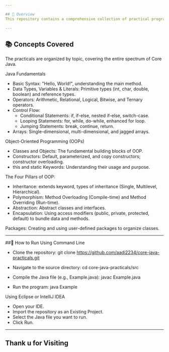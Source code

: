 ```yaml
---

## 📌 Overview
This repository contains a comprehensive collection of practical programs covering fundamental and advanced concepts of Core Java.

---
```


## 📚 Concepts Covered
The practicals are organized by topic, covering the entire spectrum of Core Java.

Java Fundamentals
  - Basic Syntax: "Hello, World!", understanding the main method.
  - Data Types, Variables & Literals: Primitive types (int, char, double, boolean) and reference types.
  - Operators: Arithmetic, Relational, Logical, Bitwise, and Ternary operators.
  - Control Flow:
    - Conditional Statements: if, if-else, nested if-else, switch-case.
    - Looping Statements: for, while, do-while, enhanced for loop.
    - Jumping Statements: break, continue, return.
  - Arrays: Single-dimensional, multi-dimensional, and jagged arrays.

Object-Oriented Programming (OOPs)
  - Classes and Objects: The fundamental building blocks of OOP.
  - Constructors: Default, parameterized, and copy constructors; constructor overloading. 
  - this and static Keywords: Understanding their usage and purpose.

The Four Pillars of OOP:
  - Inheritance: extends keyword, types of inheritance (Single, Multilevel, Hierarchical).
  - Polymorphism: Method Overloading (Compile-time) and Method Overriding (Run-time).
  - Abstraction: Abstract classes and interfaces.
  - Encapsulation: Using access modifiers (public, private, protected, default) to bundle data and methods.

Packages: Creating and using user-defined packages to organize classes.

---

##🚀 How to Run
Using Command Line
- Clone the repository:
  git clone https://github.com/aadi2234/core-java-practicals.git

- Navigate to the source directory:
  cd core-java-practicals/src

- Compile the Java file (e.g., Example.java):
  javac Example.java

- Run the program:
  java Example
  
Using Eclipse or IntelliJ IDEA
  - Open your IDE.
  - Import the repository as an Existing Project.
  - Select the Java file you want to run.
  - Click Run.
---

**Thank u for Visiting**
---
